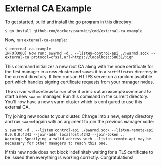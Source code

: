 # External CA Example

To get started, build and install the go program in this directory:

```
$ go install github.com/docker/swarmkit/cmd/external-ca-example
```

Now, run `external-ca-example`:

```
$ external-ca-example
INFO[0000] Now run: swarmd -d . --listen-control-api ./swarmd.sock --external-ca protocol=cfssl,url=https://localhost:58631/sign
```

This command initializes a new root CA along with the node certificate for the
first manager in a new cluster and saves it to a `certificates` directory in
the current directory. It then runs an HTTPS server on a random available port
which handles signing certificate requests from your manager nodes.

The server will continue to run after it prints out an example command to start
a new `swarmd` manager. Run this command in the current directory. You'll now
have a new swarm cluster which is configured to use this external CA.

Try joining new nodes to your cluster. Change into a new, empty directory and
run `swarmd` again with an argument to join the previous manager node:

```
$ swarmd -d . --listen-control-api ./swarmd.sock --listen-remote-api 0.0.0.0:4343 --join-addr localhost:4242 --join-token ...
Warning: Specifying a valid address with --listen-remote-api may be necessary for other managers to reach this one.
```

If this new node does not block indefinitely waiting for a TLS certificate to
be issued then everything is working correctly. Congratulations!

